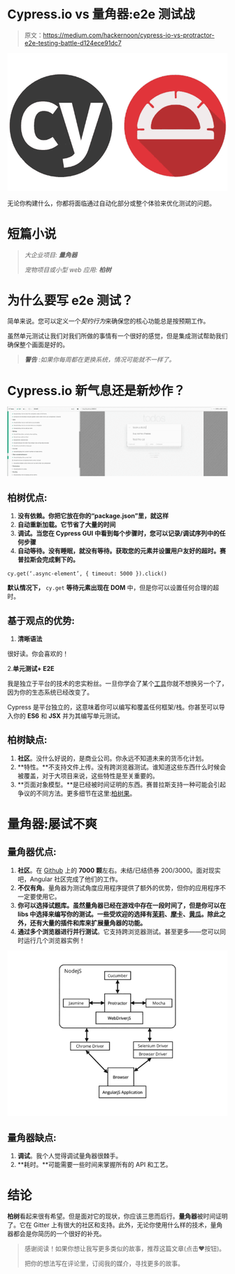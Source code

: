# Cypress.io vs 量角器:e2e 测试战

> 原文：<https://medium.com/hackernoon/cypress-io-vs-protractor-e2e-testing-battle-d124ece91dc7>

![](img/f42cd775f5866a8d05716283e512c649.png)

无论你构建什么，你都将面临通过自动化部分或整个体验来优化测试的问题。

# 短篇小说

> *大企业项目:* ***量角器***
> 
> *宠物项目或小型 web 应用:* ***柏树***

# 为什么要写 e2e 测试？

简单来说。您可以定义一个*契约行为*来确保您的核心功能总是按预期工作。

虽然单元测试让我们对我们所做的事情有一个很好的感觉，但是集成测试帮助我们确保整个画面是好的。

> ***警告*** *:如果你每周都在更换系统，情况可能就不一样了。*

# Cypress.io 新气息还是新炒作？

![](img/4d9eee4c868018ffb9011151af82a74b.png)

## 柏树优点:

1.  **没有依赖。你把它放在你的“package.json”里，就这样**
2.  **自动重新加载。它节省了大量的时间**
3.  **调试。当您在 Cypress GUI 中看到每个步骤时，您可以记录/调试序列中的任何步骤**
4.  **自动等待。没有睡眠，就没有等待。获取您的元素并设置用户友好的超时。赛普拉斯会完成剩下的。**

```
cy.get(‘.async-element’, { timeout: 5000 }).click()
```

**默认情况下，** `cy.get` **等待元素出现在 DOM** 中，但是你可以设置任何合理的超时。

## 基于观点的优势:

1.  **清晰语法**

很好读。你会喜欢的！

2.**单元测试+ E2E**

我是独立于平台的技术的忠实粉丝。一旦你学会了某个[工具](https://hackernoon.com/tagged/tool)你就不想换另一个了，因为你的生态系统已经改变了。

Cypress 是平台独立的，这意味着你可以编写和覆盖任何框架/栈。你甚至可以导入你的 **ES6** 和 **JSX** 并为其编写单元测试。

## 柏树缺点:

1.  **社区**。没什么好说的，是商业公司。你永远不知道未来的货币化计划。
2.  **特性。**不支持文件上传。没有跨浏览器测试。谁知道这些东西什么时候会被覆盖，对于大项目来说，这些特性是至关重要的。
3.  **页面对象模型。**是已经被时间证明的东西。赛普拉斯支持一种可能会引起争议的不同方法。更多细节在这里:[柏树果](https://docs.cypress.io/faq/questions/using-cypress-faq.html#Can-I-use-the-Page-Object-pattern)。

# 量角器:屡试不爽

## 量角器优点:

1.  **社区**。在 [Github](https://github.com/angular/protractor) 上的 **7000 颗**左右。未结/已结债券 200/3000。面对现实吧，Angular 社区完成了他们的工作。
2.  **不仅有角**。量角器为测试角度应用程序提供了额外的优势，但你的应用程序不一定要使用它。
3.  **你可以选择试题库。虽然量角器已经在游戏中存在一段时间了，但是你可以在 libs 中选择来编写你的测试。一些受欢迎的选择有[茉莉](https://jasmine.github.io/)、[摩卡](https://mochajs.org/)、[黄瓜](https://cucumber.io/docs/reference/javascript)。除此之外，还有大量的插件和库来扩展量角器的功能。**
4.  **通过多个浏览器进行并行测试**。它支持跨浏览器测试。甚至更多——您可以同时运行几个浏览器实例！

![](img/6cfe2ab152b55a105a6b04ccb4e58c6c.png)

## 量角器缺点:

1.  **调试**。我个人觉得调试量角器很棘手。
2.  **耗时。**可能需要一些时间来掌握所有的 API 和工艺。

# 结论

**柏树**看起来很有希望。但是面对它的现状，你应该三思而后行。**量角器**被时间证明了。它在 Gitter 上有很大的社区和支持。此外，无论你使用什么样的技术，量角器都会是你简历的一个很好的补充。

> 感谢阅读！如果你想让我写更多类似的故事，推荐这篇文章(点击❤按钮)。
> 
> 把你的想法写在评论里，订阅我的媒介，寻找更多的故事。